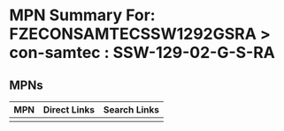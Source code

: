 



# MPN Summary For: FZECONSAMTECSSW1292GSRA > con-samtec : SSW-129-02-G-S-RA

## MPNs
  

|MPN|Direct Links|Search Links|
| :--- | :--- | :--- |
||||
